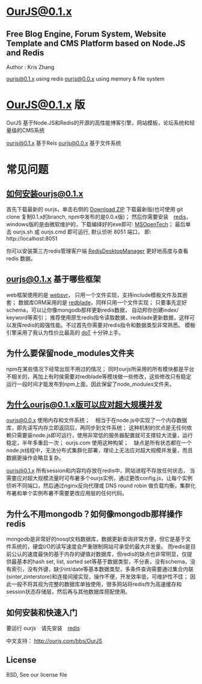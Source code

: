 OurJS@0.1.x
====

Free Blog Engine, Forum System, Website Template and CMS Platform based on Node.JS and Redis
----

Author : Kris Zhang

[ourjs@0.1.x](https://github.com/newghost/ourjs/tree/0.1.x) using redis
[ourjs@0.0.x](https://github.com/newghost/ourjs/tree/0.0.x) using memory & file system



OurJS@0.1.x 版
====

OurJS 基于Node.JS和Redis的开源的高性能博客引擎，网站模板，论坛系统和轻量级的CMS系统

[ourjs@0.1.x](https://github.com/newghost/ourjs/tree/0.1.x) 基于Reis
[ourjs@0.0.x](https://github.com/newghost/ourjs/tree/0.0.x) 基于文件系统


常见问题
====




如何安装ourjs@0.1.x
----

首先下载最新的 ourjs，单击右侧的 [Download ZIP](https://github.com/newghost/ourjs/archive/0.1.x.zip) 下载最新版(也可使用 git clone 复制0.1.x的branch, npm中发布的是0.0.x版)； 然后你需要安装　[redis](http://redis.io)，windows版的是由微软维护的，下载编绎好的exe即可: [MSOpenTech](https://github.com/MSOpenTech/redis)； 最后单击 ourjs.sh 或 ourjs.cmd 即可运行, 默认侦听 8051 端口， 即: http://localhost:8051


你可以安装第三方redis管理客户端 [RedisDesktopManager](http://redisdesktop.com/) 更好地高度与查看 redis 数据。





ourjs@0.1.x 基于哪些框架
----

web框架使用的是 [websvr](https://github.com/newghost/websvr)， 只用一个文件实现，支持include模板文件及其嵌套； 
数据库ORM采用的是 [redblade](https://github.com/newghost/redblade)，同样只用一个文件实现； 只要事先定好schema，可以让你像mongodb那样更新redis数据， 自动邦你创建index/ keyword等索引； 推荐使用原生redis指令读取数据，redblade更新数据，这样可以发挥redis的超强性能。不过首先你需要对redis指令和数据类型非常熟悉。
模板引擎采用了我认为性价比最高的 [doT](http://olado.github.io/doT/) 十分钟上手。


为什么要保留node_modules文件夹
----

npm在某些情况下经常出现不用过的情况； 同时ourjs所采用的所有模块都是平台不相关的，再加上有时侯需要对redblade等模块做一些修改，这些修改只有稳定运行一段时间才能发布到npm上面，因此保留了node_modules文件夹。



为什么ourjs@0.1.x版可以应对超大规模并发
----

ourjs@0.0.x 使用内存和文件系统；　相当于在node.js中实现了一个内存数据库，即先读写内存立即返回后，再同步到文件系统； 这种机制的优点是无任何依赖只需要装node.js即可运行，使用非常低的服务器配置就可支撑较大流量，运行稳定，半年多重启一次； ourjs.com 使用这种构架；　缺点是所有状态都在一个node.js线程中，无法分布式集群化部署，理论上无法应对超大规模并发量，而且数据更操作会略显复杂。

ourjs@0.1.x 所有session和内容均存放在redis中，网站进程不存放任何状态， 当需要应对超大规模流量时可布暑多个ourjs实例，通过更改config.js，让每个实例侦听不同端口，然后通过nginx反向代理或 DNS round robin 做负载均衡，集群化布暑和单个实例布暑不需要更改应用层的任何代码。


为什么不用mongodb？如何像mongodb那样操作redis
----

mongodb是非常好的nosql文档数据库，数据更新查询非常方便，但它是基于文件系统的，硬盘I/O的读写速度会严重限制网站可承受的最大并发量。
而redis是目前公认的速度最快的基于内存的键值对数据库，但redis的缺点也非常明显，仅提供最基本的hash set, list, sorted set等基于数据类型，不分表，没有schema，没有索引，没有外键，缺少int/date等基本数据类型，多条件查询需要通过集合内联(sinter,zinterstore)和连接间接实现，操作不便，开发效率低，可维护性不佳； 因此一般不将其视为完整的数据库单独使用，很多网站将redis作为高速缓存和session状态存储层，然后再与其他数据库搭配使用。 




如何安装和快速入门
----

要运行 ourjs　请先安装　[redis](http://redis.io)

中文支持： http://ourjs.com/bbs/OurJS




















License
----

BSD, See our license file